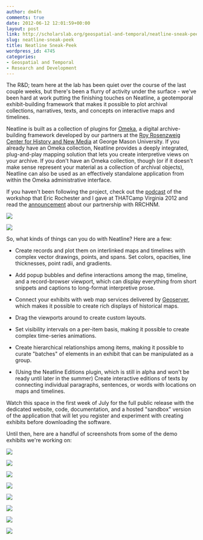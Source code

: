 ```yaml
---
author: dm4fn
comments: true
date: 2012-06-12 12:01:59+00:00
layout: post
link: http://scholarslab.org/geospatial-and-temporal/neatline-sneak-peek/
slug: neatline-sneak-peek
title: Neatline Sneak-Peek
wordpress_id: 4745
categories:
- Geospatial and Temporal
- Research and Development
---
```


The R&D; team here at the lab has been quiet over the course of the last couple weeks, but there's been a flurry of activity under the surface - we've been hard at work putting the finishing touches on Neatline, a geotemporal exhibit-building framework that makes it possible to plot archival collections, narratives, texts, and concepts on interactive maps and timelines.

Neatline is built as a collection of plugins for [Omeka](http://omeka.org/), a digital archive-building framework developed by our partners at the [Roy Rosenzweig Center for History and New Media](http://chnm.gmu.edu/) at George Mason University. If you already have an Omeka collection, Neatline provides a deeply integrated, plug-and-play mapping solution that lets you create interpretive views on your archive. If you don't have an Omeka collection, though (or if it doesn't make sense represent your material as a collection of archival objects), Neatline can also be used as an effectively standalone application from within the Omeka administrative interface.

If you haven't been following the project, check out the [podcast](http://www.scholarslab.org/podcasts/thatcampva-2012-neatline-workshop/) of the workshop that Eric Rochester and I gave at THATCamp Virginia 2012 and read the [announcement](http://www.scholarslab.org/announcements/scholars-lab-and-chnm-partner-on-omeka-neatline/) about our partnership with RRCHNM.




[![](http://www.scholarslab.org/wp-content/uploads/2012/06/editor-layout-editor-300x187.jpg)](http://www.scholarslab.org/geospatial-and-temporal/neatline-sneak-peek/attachment/editor-layout-editor/)







[![](http://www.scholarslab.org/wp-content/uploads/2012/06/editor-map-styles-300x187.jpg)](http://www.scholarslab.org/geospatial-and-temporal/neatline-sneak-peek/attachment/editor-map-styles/)




So, what kinds of things can you do with Neatline? Here are a few:




	
  * Create records and plot them on interlinked maps and timelines with complex vector drawings, points, and spans. Set colors, opacities, line thicknesses, point radii, and gradients.

	
  * Add popup bubbles and define interactions among the map, timeline, and a record-browser viewport, which can display everything from short snippets and captions to long-format interpretive prose.

	
  * Connect your exhibits with web map services delivered by [Geoserver](http://geoserver.org/display/GEOS/Welcome), which makes it possible to create rich displays of historical maps.

	
  * Drag the viewports around to create custom layouts.

	
  * Set visibility intervals on a per-item basis, making it possible to create complex time-series animations.

	
  * Create hierarchical relationships among items, making it possible to curate "batches" of elements in an exhibit that can be manipulated as a group.

	
  * (Using the Neatline Editions plugin, which is still in alpha and won't be ready until later in the summer) Create interactive editions of texts by connecting individual paragraphs, sentences, or words with locations on maps and timelines.



Watch this space in the first week of July for the full public release with the dedicated website, code, documentation, and a hosted "sandbox" version of the application that will let you register and experiment with creating exhibits before downloading the software.

Until then, here are a handful of screenshots from some of the demo exhibits we're working on:

[![](http://www.scholarslab.org/wp-content/uploads/2012/06/chancellorsville-1-1024x627.jpg)](http://www.scholarslab.org/geospatial-and-temporal/neatline-sneak-peek/attachment/chancellorsville-1/)

[![](http://www.scholarslab.org/wp-content/uploads/2012/06/chancellorsville-2-1024x626.jpg)](http://www.scholarslab.org/geospatial-and-temporal/neatline-sneak-peek/attachment/chancellorsville-2/)

[![](http://www.scholarslab.org/wp-content/uploads/2012/06/chancellorsville-3-1024x629.jpg)](http://www.scholarslab.org/geospatial-and-temporal/neatline-sneak-peek/attachment/chancellorsville-3/)

[![](http://www.scholarslab.org/wp-content/uploads/2012/06/chancellorsville-4-1024x628.jpg)](http://www.scholarslab.org/geospatial-and-temporal/neatline-sneak-peek/attachment/chancellorsville-4/)

[![](http://www.scholarslab.org/wp-content/uploads/2012/06/editor-layout-editor-1024x638.jpg)](http://www.scholarslab.org/geospatial-and-temporal/neatline-sneak-peek/attachment/editor-layout-editor/)

[![](http://www.scholarslab.org/wp-content/uploads/2012/06/editor-map-styles-1024x638.jpg)](http://www.scholarslab.org/geospatial-and-temporal/neatline-sneak-peek/attachment/editor-map-styles/)

[![](http://www.scholarslab.org/wp-content/uploads/2012/06/fredericksburg-1-1024x622.jpg)](http://www.scholarslab.org/geospatial-and-temporal/neatline-sneak-peek/attachment/fredericksburg-1/)

[![](http://www.scholarslab.org/wp-content/uploads/2012/06/fredericksburg-2-1024x640.jpg)](http://www.scholarslab.org/geospatial-and-temporal/neatline-sneak-peek/attachment/fredericksburg-2/)
